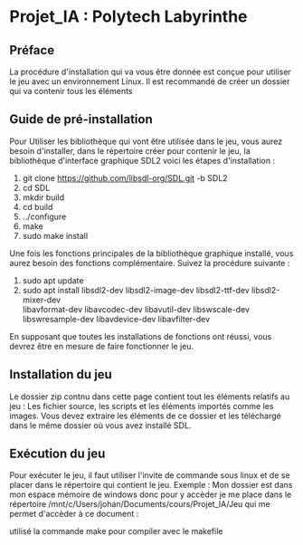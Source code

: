 # Projet_IA : Polytech Labyrinthe

## Préface
La procédure d'installation qui va vous être donnée est conçue pour utiliser le jeu avec un environnement Linux. 
Il est recommandé de créer un dossier qui va contenir tous les éléments

## Guide de pré-installation

Pour Utiliser les bibliothèque qui vont être utilisée dans le jeu, vous aurez besoin d'installer, dans le répertoire créer pour contenir le jeu, la bibliothèque d'interface graphique SDL2 voici les étapes d'installation :
1. git clone https://github.com/libsdl-org/SDL.git -b SDL2
2. cd SDL
3. mkdir build
4. cd build
5. ../configure
6. make
7. sudo make install

Une fois les fonctions principales de la bibliothèque graphique installé, vous aurez besoin des fonctions complémentaire. Suivez la procédure suivante : 
1. sudo apt update
2. sudo apt install libsdl2-dev libsdl2-image-dev libsdl2-ttf-dev libsdl2-mixer-dev \
                 libavformat-dev libavcodec-dev libavutil-dev libswscale-dev \
                 libswresample-dev libavdevice-dev libavfilter-dev

En supposant que toutes les installations de fonctions ont réussi, vous devrez être en mesure de faire fonctionner le jeu.

## Installation du jeu

Le dossier zip contnu dans cette page contient tout les éléments relatifs au jeu : Les fichier source, les scripts et les éléments importés comme les images.
Vous devez extraire les éléments de ce dossier et les téléchargé dans le même dossier où vous avez installé SDL.

## Exécution du jeu

Pour exécuter le jeu, il faut utiliser l'invite de commande sous linux et de se placer dans le répertoire qui contient le jeu.
Exemple : Mon dossier est dans mon espace mémoire de windows donc pour y accèder je me place dans le répertoire /mnt/c/Users/johan/Documents/cours/Projet_IA/Jeu qui me permet d'accèder à ce document :


utilisé la commande make pour compiler avec le makefile
